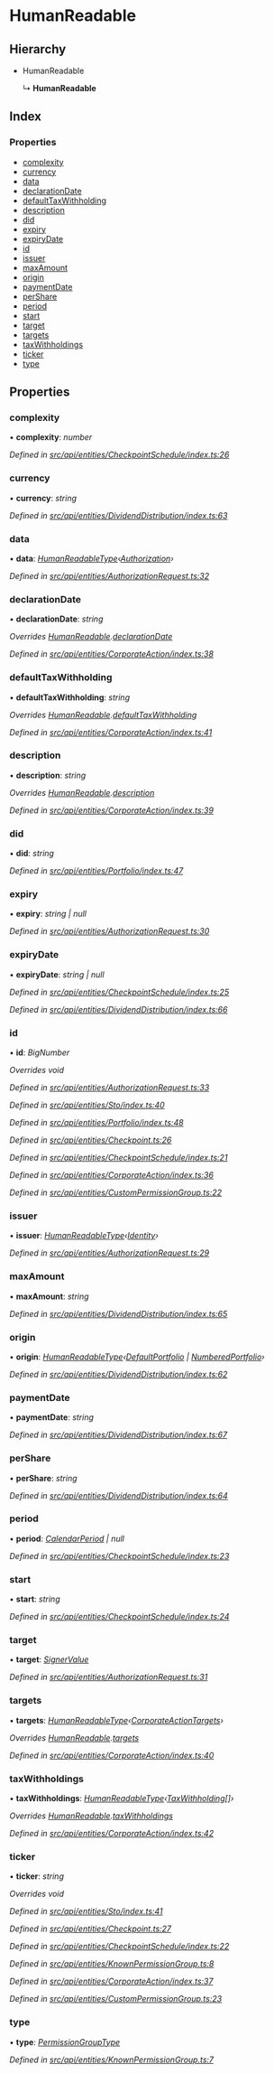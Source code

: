 # HumanReadable

## Hierarchy

* HumanReadable

  ↳ **HumanReadable**

## Index

### Properties

* [complexity](humanreadable.md#complexity)
* [currency](humanreadable.md#currency)
* [data](humanreadable.md#data)
* [declarationDate](humanreadable.md#declarationdate)
* [defaultTaxWithholding](humanreadable.md#defaulttaxwithholding)
* [description](humanreadable.md#description)
* [did](humanreadable.md#did)
* [expiry](humanreadable.md#expiry)
* [expiryDate](humanreadable.md#expirydate)
* [id](humanreadable.md#id)
* [issuer](humanreadable.md#issuer)
* [maxAmount](humanreadable.md#maxamount)
* [origin](humanreadable.md#origin)
* [paymentDate](humanreadable.md#paymentdate)
* [perShare](humanreadable.md#pershare)
* [period](humanreadable.md#period)
* [start](humanreadable.md#start)
* [target](humanreadable.md#target)
* [targets](humanreadable.md#targets)
* [taxWithholdings](humanreadable.md#taxwithholdings)
* [ticker](humanreadable.md#ticker)
* [type](humanreadable.md#type)

## Properties

### complexity

• **complexity**: _number_

_Defined in_ [_src/api/entities/CheckpointSchedule/index.ts:26_](https://github.com/PolymathNetwork/polymesh-sdk/blob/959efb76/src/api/entities/CheckpointSchedule/index.ts#L26)

### currency

• **currency**: _string_

_Defined in_ [_src/api/entities/DividendDistribution/index.ts:63_](https://github.com/PolymathNetwork/polymesh-sdk/blob/959efb76/src/api/entities/DividendDistribution/index.ts#L63)

### data

• **data**: [_HumanReadableType_](../globals.md#humanreadabletype)_‹_[_Authorization_](../globals.md#authorization)_›_

_Defined in_ [_src/api/entities/AuthorizationRequest.ts:32_](https://github.com/PolymathNetwork/polymesh-sdk/blob/959efb76/src/api/entities/AuthorizationRequest.ts#L32)

### declarationDate

• **declarationDate**: _string_

_Overrides_ [_HumanReadable_](humanreadable.md)_._[_declarationDate_](humanreadable.md#declarationdate)

_Defined in_ [_src/api/entities/CorporateAction/index.ts:38_](https://github.com/PolymathNetwork/polymesh-sdk/blob/959efb76/src/api/entities/CorporateAction/index.ts#L38)

### defaultTaxWithholding

• **defaultTaxWithholding**: _string_

_Overrides_ [_HumanReadable_](humanreadable.md)_._[_defaultTaxWithholding_](humanreadable.md#defaulttaxwithholding)

_Defined in_ [_src/api/entities/CorporateAction/index.ts:41_](https://github.com/PolymathNetwork/polymesh-sdk/blob/959efb76/src/api/entities/CorporateAction/index.ts#L41)

### description

• **description**: _string_

_Overrides_ [_HumanReadable_](humanreadable.md)_._[_description_](humanreadable.md#description)

_Defined in_ [_src/api/entities/CorporateAction/index.ts:39_](https://github.com/PolymathNetwork/polymesh-sdk/blob/959efb76/src/api/entities/CorporateAction/index.ts#L39)

### did

• **did**: _string_

_Defined in_ [_src/api/entities/Portfolio/index.ts:47_](https://github.com/PolymathNetwork/polymesh-sdk/blob/959efb76/src/api/entities/Portfolio/index.ts#L47)

### expiry

• **expiry**: _string \| null_

_Defined in_ [_src/api/entities/AuthorizationRequest.ts:30_](https://github.com/PolymathNetwork/polymesh-sdk/blob/959efb76/src/api/entities/AuthorizationRequest.ts#L30)

### expiryDate

• **expiryDate**: _string \| null_

_Defined in_ [_src/api/entities/CheckpointSchedule/index.ts:25_](https://github.com/PolymathNetwork/polymesh-sdk/blob/959efb76/src/api/entities/CheckpointSchedule/index.ts#L25)

_Defined in_ [_src/api/entities/DividendDistribution/index.ts:66_](https://github.com/PolymathNetwork/polymesh-sdk/blob/959efb76/src/api/entities/DividendDistribution/index.ts#L66)

### id

• **id**: _BigNumber_

_Overrides void_

_Defined in_ [_src/api/entities/AuthorizationRequest.ts:33_](https://github.com/PolymathNetwork/polymesh-sdk/blob/959efb76/src/api/entities/AuthorizationRequest.ts#L33)

_Defined in_ [_src/api/entities/Sto/index.ts:40_](https://github.com/PolymathNetwork/polymesh-sdk/blob/959efb76/src/api/entities/Sto/index.ts#L40)

_Defined in_ [_src/api/entities/Portfolio/index.ts:48_](https://github.com/PolymathNetwork/polymesh-sdk/blob/959efb76/src/api/entities/Portfolio/index.ts#L48)

_Defined in_ [_src/api/entities/Checkpoint.ts:26_](https://github.com/PolymathNetwork/polymesh-sdk/blob/959efb76/src/api/entities/Checkpoint.ts#L26)

_Defined in_ [_src/api/entities/CheckpointSchedule/index.ts:21_](https://github.com/PolymathNetwork/polymesh-sdk/blob/959efb76/src/api/entities/CheckpointSchedule/index.ts#L21)

_Defined in_ [_src/api/entities/CorporateAction/index.ts:36_](https://github.com/PolymathNetwork/polymesh-sdk/blob/959efb76/src/api/entities/CorporateAction/index.ts#L36)

_Defined in_ [_src/api/entities/CustomPermissionGroup.ts:22_](https://github.com/PolymathNetwork/polymesh-sdk/blob/959efb76/src/api/entities/CustomPermissionGroup.ts#L22)

### issuer

• **issuer**: [_HumanReadableType_](../globals.md#humanreadabletype)_‹_[_Identity_](../classes/identity.md)_›_

_Defined in_ [_src/api/entities/AuthorizationRequest.ts:29_](https://github.com/PolymathNetwork/polymesh-sdk/blob/959efb76/src/api/entities/AuthorizationRequest.ts#L29)

### maxAmount

• **maxAmount**: _string_

_Defined in_ [_src/api/entities/DividendDistribution/index.ts:65_](https://github.com/PolymathNetwork/polymesh-sdk/blob/959efb76/src/api/entities/DividendDistribution/index.ts#L65)

### origin

• **origin**: [_HumanReadableType_](../globals.md#humanreadabletype)_‹_[_DefaultPortfolio_](../classes/defaultportfolio.md) _\|_ [_NumberedPortfolio_](../classes/numberedportfolio.md)_›_

_Defined in_ [_src/api/entities/DividendDistribution/index.ts:62_](https://github.com/PolymathNetwork/polymesh-sdk/blob/959efb76/src/api/entities/DividendDistribution/index.ts#L62)

### paymentDate

• **paymentDate**: _string_

_Defined in_ [_src/api/entities/DividendDistribution/index.ts:67_](https://github.com/PolymathNetwork/polymesh-sdk/blob/959efb76/src/api/entities/DividendDistribution/index.ts#L67)

### perShare

• **perShare**: _string_

_Defined in_ [_src/api/entities/DividendDistribution/index.ts:64_](https://github.com/PolymathNetwork/polymesh-sdk/blob/959efb76/src/api/entities/DividendDistribution/index.ts#L64)

### period

• **period**: [_CalendarPeriod_](calendarperiod.md) _\| null_

_Defined in_ [_src/api/entities/CheckpointSchedule/index.ts:23_](https://github.com/PolymathNetwork/polymesh-sdk/blob/959efb76/src/api/entities/CheckpointSchedule/index.ts#L23)

### start

• **start**: _string_

_Defined in_ [_src/api/entities/CheckpointSchedule/index.ts:24_](https://github.com/PolymathNetwork/polymesh-sdk/blob/959efb76/src/api/entities/CheckpointSchedule/index.ts#L24)

### target

• **target**: [_SignerValue_](signervalue.md)

_Defined in_ [_src/api/entities/AuthorizationRequest.ts:31_](https://github.com/PolymathNetwork/polymesh-sdk/blob/959efb76/src/api/entities/AuthorizationRequest.ts#L31)

### targets

• **targets**: [_HumanReadableType_](../globals.md#humanreadabletype)_‹_[_CorporateActionTargets_](corporateactiontargets.md)_›_

_Overrides_ [_HumanReadable_](humanreadable.md)_._[_targets_](humanreadable.md#targets)

_Defined in_ [_src/api/entities/CorporateAction/index.ts:40_](https://github.com/PolymathNetwork/polymesh-sdk/blob/959efb76/src/api/entities/CorporateAction/index.ts#L40)

### taxWithholdings

• **taxWithholdings**: [_HumanReadableType_](../globals.md#humanreadabletype)_‹_[_TaxWithholding_](taxwithholding.md)_\[\]›_

_Overrides_ [_HumanReadable_](humanreadable.md)_._[_taxWithholdings_](humanreadable.md#taxwithholdings)

_Defined in_ [_src/api/entities/CorporateAction/index.ts:42_](https://github.com/PolymathNetwork/polymesh-sdk/blob/959efb76/src/api/entities/CorporateAction/index.ts#L42)

### ticker

• **ticker**: _string_

_Overrides void_

_Defined in_ [_src/api/entities/Sto/index.ts:41_](https://github.com/PolymathNetwork/polymesh-sdk/blob/959efb76/src/api/entities/Sto/index.ts#L41)

_Defined in_ [_src/api/entities/Checkpoint.ts:27_](https://github.com/PolymathNetwork/polymesh-sdk/blob/959efb76/src/api/entities/Checkpoint.ts#L27)

_Defined in_ [_src/api/entities/CheckpointSchedule/index.ts:22_](https://github.com/PolymathNetwork/polymesh-sdk/blob/959efb76/src/api/entities/CheckpointSchedule/index.ts#L22)

_Defined in_ [_src/api/entities/KnownPermissionGroup.ts:8_](https://github.com/PolymathNetwork/polymesh-sdk/blob/959efb76/src/api/entities/KnownPermissionGroup.ts#L8)

_Defined in_ [_src/api/entities/CorporateAction/index.ts:37_](https://github.com/PolymathNetwork/polymesh-sdk/blob/959efb76/src/api/entities/CorporateAction/index.ts#L37)

_Defined in_ [_src/api/entities/CustomPermissionGroup.ts:23_](https://github.com/PolymathNetwork/polymesh-sdk/blob/959efb76/src/api/entities/CustomPermissionGroup.ts#L23)

### type

• **type**: [_PermissionGroupType_](../enums/permissiongrouptype.md)

_Defined in_ [_src/api/entities/KnownPermissionGroup.ts:7_](https://github.com/PolymathNetwork/polymesh-sdk/blob/959efb76/src/api/entities/KnownPermissionGroup.ts#L7)

